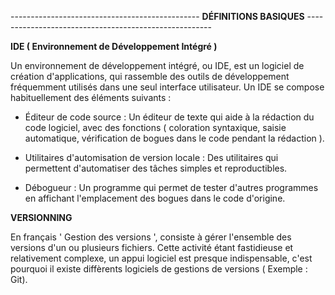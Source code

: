----------------------------------------------- **DÉFINITIONS BASIQUES** ------------------------------------------------------



**IDE ( Environnement de Développement Intégré )**

Un environnement de développement intégré, ou IDE, est un logiciel de création d'applications, qui rassemble des outils de développement fréquemment utilisés dans une seul interface utilisateur.
Un IDE se compose habituellement des éléments suivants :

* Éditeur de code source : Un éditeur de texte qui aide à la rédaction du code logiciel, avec des fonctions ( coloration syntaxique, saisie automatique, vérification de bogues dans le code pendant la rédaction ).

* Utilitaires d'automisation de version locale : Des utilitaires qui permettent d'automatiser des tâches simples et reproductibles.

* Débogueur : Un programme qui permet de tester d'autres programmes en affichant l'emplacement des bogues dans le code d'origine.



**VERSIONNING**

En français ' Gestion des versions ', consiste à gérer l'ensemble des versions d'un ou plusieurs fichiers.
Cette activité étant fastidieuse et relativement complexe, un appui logiciel est presque indispensable, c'est pourquoi il existe diffèrents logiciels de gestions de versions ( Exemple : Git).
